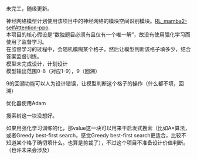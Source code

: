 未完工，随缘更新。  

神经网络模型计划使用该项目中的神经网络的模块空间识别模块。[RL_mamba2-selfAttention-ppo](https://github.com/xxxxx23124/RL_mamba2-selfAttention-ppo.git).  
本项目的核心假设是“数独题目必须有且仅有一个唯一解”，故没有使用强化学习而使用了监督学习。  
在监督学习的过程中，会随机模糊某个格子，然后让模型判断该格子填多少，结合答案监督训练。  
模型未完成设计，计划设计  
模型输出范围0-8（对应1-9），9（回溯）  

9的回溯功能可以人为设计错误，让模型判断这个格子的操作（什么都不填，回溯）  

优化器使用Adam  

搜索树这一块没想好。  

如果用强化学习训练的化，那value这一块可以用来干启发式搜索（比如A*算法，或者Greedy best-first search，感觉Greedy best-first search更适合，比较不知道某个格子确切填什么。也算是剪裁了），不过这个项目不准备设计价值判断。（也许未来会涉及）  